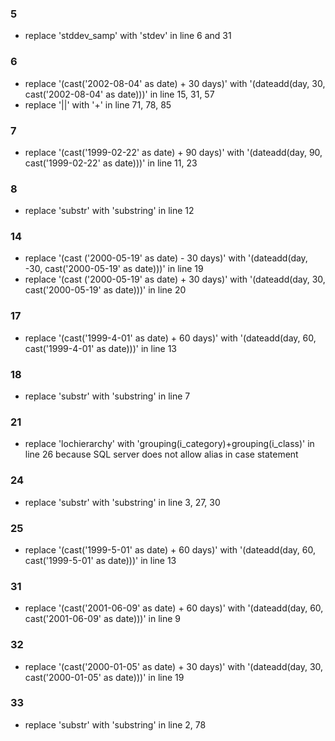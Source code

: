 ### 5
- replace 'stddev_samp' with 'stdev' in line 6 and 31

### 6
- replace '(cast('2002-08-04' as date) +  30 days)' with '(dateadd(day, 30, cast('2002-08-04' as date)))' in line 15, 31, 57
- replace '||' with '+' in line 71, 78, 85

### 7
- replace '(cast('1999-02-22' as date) + 90 days)' with '(dateadd(day, 90, cast('1999-02-22' as date)))' in line 11, 23

### 8
- replace 'substr' with 'substring' in line 12

### 14
- replace '(cast ('2000-05-19' as date) - 30 days)' with '(dateadd(day, -30, cast('2000-05-19' as date)))' in line 19
- replace '(cast ('2000-05-19' as date) + 30 days)' with '(dateadd(day, 30, cast('2000-05-19' as date)))' in line 20

### 17
- replace '(cast('1999-4-01' as date) + 60 days)' with '(dateadd(day, 60, cast('1999-4-01' as date)))' in line 13

### 18
- replace 'substr' with 'substring' in line 7

### 21
- replace 'lochierarchy' with 'grouping(i_category)+grouping(i_class)' in line 26 because SQL server does not allow alias in case statement

### 24
- replace 'substr' with 'substring' in line 3, 27, 30

### 25
- replace '(cast('1999-5-01' as date) + 60 days)' with '(dateadd(day, 60, cast('1999-5-01' as date)))' in line 13

### 31
- replace '(cast('2001-06-09' as date) +  60 days)' with '(dateadd(day, 60, cast('2001-06-09' as date)))' in line 9

### 32
- replace '(cast('2000-01-05' as date) + 30 days)' with '(dateadd(day, 30, cast('2000-01-05' as date)))' in line 19

### 33
- replace 'substr' with 'substring' in line 2, 78
